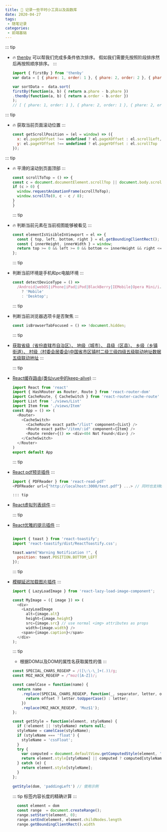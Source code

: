```yaml
---
title: 📝 记录一些平时小工具以及函数库
date: 2020-04-27
tags:
 - 随笔记录
categories:
 - 前端基础
---
```



::: tip
- 🔥 [thenby](https://www.npmjs.com/package/thenby) 可以帮我们完成多条件依次排序。
  假如我们需要先按照阶段排序然后再按照顺序排序。
:::

  ```js
  import { firstBy } from 'thenby'
  var data = [ { phare: 1, order: 1 }, { phare: 2, order: 2 }, { phare: 2, order: 1 } ];
  
  var sortData =  data.sort(
  firstBy(function(a, b) { return a.phare - b.phare })
  .thenBy(function(a, b) { return a.order - b.order })
  ); 
  // [ { phare: 1, order: 1 }, { phare: 2, order: 1 }, { phare: 2, order: 2 } ];
  ```
::: tip
- 🔥 获取当前页面滚动位置
:::

  ```js
  const getScrollPosition = (el = window) => ({
    x: el.pageXOffset !== undefined ? el.pageXOffset : el.scrollLeft,
    y: el.pageYOffset !== undefined ? el.pageYOffset : el.scrollTop
  });
  ```
 ::: tip 
- 🔥 平滑的滚动到页面顶部
 ::: 
  ```js
  const scrollToTop = () => {
  const c = document.documentElement.scrollTop || document.body.scrollTop;
  if (c > 0) {
    window.requestAnimationFrame(scrollToTop);
    window.scrollTo(0, c - c / 8);
  }
  }
  ```
   ::: tip 
- 🔥 判断当前元素在当前视图能够被看见
   :::
  ```js
  const elementIsVisibleInViewport = el => {
    const { top, left, bottom, right } = el.getBoundingClientRect();
    const { innerHeight, innerWidth } = window;
    return top >= 0 && left >= 0 && bottom <= innerHeight && right <= innerWidth;
  };
  ```
  ::: tip 
- 判断当前环境是手机和pc电脑环境
  :::

  ```js
  const detectDeviceType = () =>
    /Android|webOS|iPhone|iPad|iPod|BlackBerry|IEMobile|Opera Mini/i.test(navigator.userAgent)
      ? 'Mobile'
      : 'Desktop';
  ```
  ::: tip
- 判断当前浏览器选项卡是否聚焦
  ::: 
  ```js
  const isBrowserTabFocused = () => !document.hidden;
  ```  

  ::: tip
- [获取省级（省份直辖市自治区）、 地级（城市）、 县级（区县）、 乡级（乡镇街道）、 村级（村委会居委会)中国省市区镇村二级三级四级五级联动地址数据五级联动地址](https://github.com/modood/Administrative-divisions-of-China)
  ::: 


  ::: tip
- [React缓存路由(类似vue中的keep-alive)](https://github.com/CJY0208/react-router-cache-route)
  :::

  ```js
  import React from 'react'
  import { HashRouter as Router, Route } from 'react-router-dom'
  import CacheRoute, { CacheSwitch } from 'react-router-cache-route'
  import List from './views/List'
  import Item from './views/Item'
  const App = () => (
    <Router>
      <CacheSwitch>
        <CacheRoute exact path="/list" component={List} />
        <Route exact path="/item/:id" component={Item} />
        <Route render={() => <div>404 Not Found</div>} />
      </CacheSwitch>
    </Router>
  )
  export default App
  ```
  ::: tip
- [React pdf预览插件](https://github.com/forthealllight/react-read-pdf)
  :::
  
  ```js
  import { PDFReader } from 'react-read-pdf'
  <PDFReader url={"http://localhost:3000/test.pdf"} ...> // 同时也支持base64
  ```

    ```
  ::: tip
- [React虚拟列表组件](https://github.com/bvaughn/react-virtualized)
  :::

  ::: tip
- [React优雅的提示插件](https://github.com/fkhadra/react-toastify)
  :::

  ```js

  import { toast } from 'react-toastify';
  import 'react-toastify/dist/ReactToastify.css';

  toast.warn("Warning Notification !", {
    position: toast.POSITION.BOTTOM_LEFT
  });

  ```

  ::: tip
- [模糊延迟加载图片插件](https://github.com/Aljullu/react-lazy-load-image-component)
  :::

  ```js
  import { LazyLoadImage } from 'react-lazy-load-image-component';

  const MyImage = ({ image }) => (
    <div>
      <LazyLoadImage
        alt={image.alt}
        height={image.height}
        src={image.src} // use normal <img> attributes as props
        width={image.width} />
      <span>{image.caption}</span>
    </div>
  );
  ```

  ::: tip
  -   根据DOM以及DOM的属性名获取属性的值
  :::

  ```js
  const SPECIAL_CHARS_REGEXP = /([\:\-\_]+(.))/g;
  const MOZ_HACK_REGEXP = /^moz([A-Z])/;

  const camelCase = function(name) {
    return name
      .replace(SPECIAL_CHARS_REGEXP, function(_, separator, letter, offset) {
        return offset ? letter.toUpperCase() : letter;
      })
      .replace(MOZ_HACK_REGEXP, 'Moz$1');
  };

  const getStyle = function(element, styleName) {
    if (!element || !styleName) return null;
    styleName = camelCase(styleName);
    if (styleName === 'float') {
      styleName = 'cssFloat';
    }
    try {
      var computed = document.defaultView.getComputedStyle(element, '');
      return element.style[styleName] || computed ? computed[styleName] : null;
    } catch (e) {
      return element.style[styleName];
    }
  };
 
  getStyle(dom, 'paddingLeft') // 使用示例
  ```

  ::: tip
    标签内容长度的精确计算
  :::

  ```js
    const element = dom 
    const range  = document.createRange();
    range.setStart(element, 0);
    range.setEnd(element, element.childNodes.length
    range.getBoundingClientRect().width  
  ```